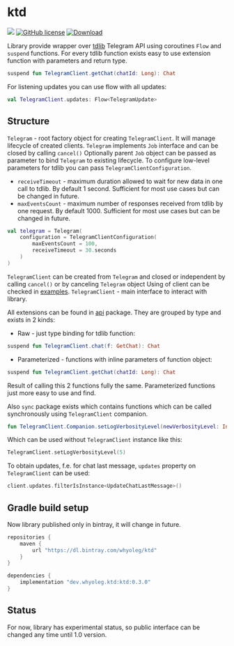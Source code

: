 # ktd

![](https://github.com/whyoleg/ktd/workflows/Build%20version/badge.svg)
[![GitHub license](https://img.shields.io/badge/license-Apache%20License%202.0-blue.svg?style=flat)](https://www.apache.org/licenses/LICENSE-2.0)
[![Download](https://api.bintray.com/packages/whyoleg/ktd/ktd/images/download.svg)](https://bintray.com/whyoleg/ktd/ktd/_latestVersion)

Library provide wrapper over [tdlib](https://github.com/tdlib/td) Telegram API using coroutines `Flow` and `suspend` functions.
For every tdlib function exists easy to use extension function with parameters and return type.

```kotlin
suspend fun TelegramClient.getChat(chatId: Long): Chat
``` 

For listening updates you can use flow with all updates:
```kotlin
val TelegramClient.updates: Flow<TelegramUpdate>
```

## Structure

`Telegram` - root factory object for creating `TelegramClient`. 
It will manage lifecycle of created clients.
`Telegram` implements `Job` interface and can be closed by calling `cancel()`
Optionally parent `Job` object can be passed as parameter to bind `Telegram` to existing lifecycle.
To configure low-level parameters for tdlib you can pass `TelegramClientConfiguration`.
- `receiveTimeout` - maximum duration allowed to wait for new data in one call to tdlib. 
By default 1 second.
Sufficient for most use cases but can be changed in future.
- `maxEventsCount` - maximum number of responses received from tdlib by one request. 
By default 1000.
Sufficient for most use cases but can be changed in future.

```kotlin
val telegram = Telegram(
    configuration = TelegramClientConfiguration(
        maxEventsCount = 100,
        receiveTimeout = 30.seconds
    )
)
```

`TelegramClient` can be created from `Telegram` and closed or independent by calling `cancel()` or by canceling `Telegram` object
Using of client can be checked in [examples](https://github.com/whyoleg/ktd/tree/master/example/src/main/kotlin).
`TelegramClient` - main interface to interact with library. 

All extensions can be found in [api](https://github.com/whyoleg/ktd/tree/master/library/src/main/kotlin/dev/whyoleg/ktd/api) package.
They are grouped by type and exists in 2 kinds:
- Raw - just type binding for tdlib function:
```kotlin
suspend fun TelegramClient.chat(f: GetChat): Chat
``` 
- Parameterized - functions with inline parameters of function object:
```kotlin
suspend fun TelegramClient.getChat(chatId: Long): Chat
```
Result of calling this 2 functions fully the same. Parameterized functions just more easy to use and find.
 
Also `sync` package exists which contains functions which can be called synchronously using `TelegramClient` companion.
 ```kotlin
fun TelegramClient.Companion.setLogVerbosityLevel(newVerbosityLevel: Int): Ok
``` 
Which can be used without `TelegramClient` instance like this:
```kotlin
TelegramClient.setLogVerbosityLevel(5)
```

To obtain updates, f.e. for chat last message, `updates` property on `TelegramClient` can be used:
```kotlin
client.updates.filterIsInstance<UpdateChatLastMessage>()
``` 

## Gradle build setup

Now library published only in bintray, it will change in future.

```gradle
repositories {
    maven { 
        url "https://dl.bintray.com/whyoleg/ktd"
    }
}

dependencies {
    implementation "dev.whyoleg.ktd:ktd:0.3.0"
}
```

## Status

For now, library has experimental status, so public interface can be changed any time until 1.0 version.

